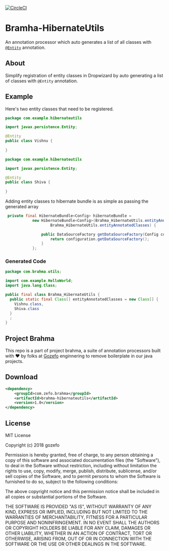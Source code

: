 [![CircleCI](https://circleci.com/gh/gozefo/brahma-hibernateutils/tree/master.svg?style=svg)](https://circleci.com/gh/gozefo/brahma-hibernateutils/tree/master)
# Bramha-HibernateUtils
An annotation processor which auto generates a list of all classes with [```@Entity```](https://docs.oracle.com/javaee/6/api/javax/persistence/Entity.html) annotation.

## About 
Simplify registration of entity classes in Dropwizard by auto generating a list of classes with ```@Entity``` annotation.

## Example
Here's two entity classes that need to be registered.
```java
package com.example.hibernateutils

import javax.persistence.Entity;

@Entity 
public class Vishnu {
    
}
```
```java
package com.example.hibernateutils

import javax.persistence.Entity;

@Entity 
public class Shiva {
    
}
```
Adding entity classes to hibernate bundle is as simple as passing the generated array
```java
 private final HibernateBundle<Config> hibernateBundle =
            new HibernateBundle<Config>(Brahma_HibernateUtils.entityAnnotatedClasses[0],
                    Brahma_HibernateUtils.entityAnnotatedClasses) {

                public DataSourceFactory getDataSourceFactory(Config configuration) {
                    return configuration.getDataSourceFactory();
                }
            };
```

### Generated Code
```java
package com.brahma.utils;

import com.example.HelloWorld;
import java.lang.Class;

public final class Brahma_HibernateUtils {
  public static final Class[] entityAnnotatedClasses = new Class[] {
    Vishnu.class,
    Shiva.class
  }
  ;
}
```
## Project Brahma
This repo is a part of project brahma, a suite of annotation processors built with :hearts: by folks at [Gozefo]( https://www.gozefo.com/) enginnering to remove boilerplate in our java projects.

## Download
```xml
<dependency>
    <groupId>com.zefo.brahma</groupId>
    <artifactId>brahma-hibernateutils</artifactId>
    <version>1.0</version>
</dependency>
```

## License
MIT License

Copyright (c) 2018 gozefo

Permission is hereby granted, free of charge, to any person obtaining a copy
of this software and associated documentation files (the "Software"), to deal
in the Software without restriction, including without limitation the rights
to use, copy, modify, merge, publish, distribute, sublicense, and/or sell
copies of the Software, and to permit persons to whom the Software is
furnished to do so, subject to the following conditions:

The above copyright notice and this permission notice shall be included in all
copies or substantial portions of the Software.

THE SOFTWARE IS PROVIDED "AS IS", WITHOUT WARRANTY OF ANY KIND, EXPRESS OR
IMPLIED, INCLUDING BUT NOT LIMITED TO THE WARRANTIES OF MERCHANTABILITY,
FITNESS FOR A PARTICULAR PURPOSE AND NONINFRINGEMENT. IN NO EVENT SHALL THE
AUTHORS OR COPYRIGHT HOLDERS BE LIABLE FOR ANY CLAIM, DAMAGES OR OTHER
LIABILITY, WHETHER IN AN ACTION OF CONTRACT, TORT OR OTHERWISE, ARISING FROM,
OUT OF OR IN CONNECTION WITH THE SOFTWARE OR THE USE OR OTHER DEALINGS IN THE
SOFTWARE.
